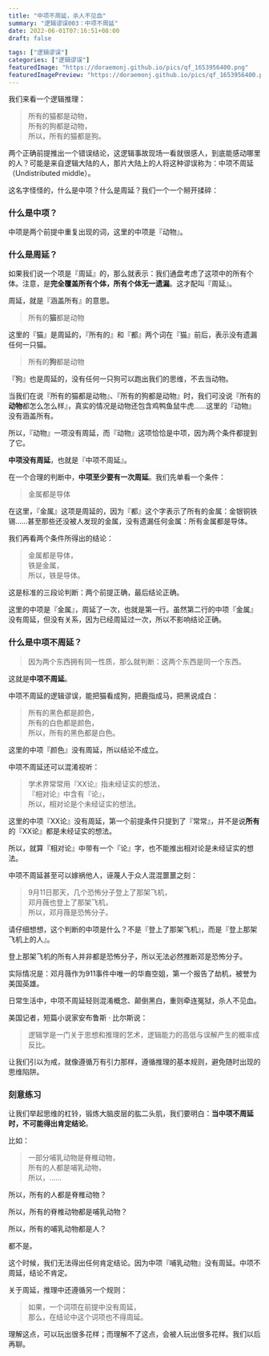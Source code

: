 ```yaml
---
title: "中项不周延，杀人不见血"
summary: "逻辑谬误003：中项不周延"
date: 2022-06-01T07:16:51+08:00
draft: false

tags: ["逻辑谬误"]
categories: ["逻辑谬误"]
featuredImage: "https://doraemonj.github.io/pics/qf_1653956400.png"
featuredImagePreview: "https://doraemonj.github.io/pics/qf_1653956400.png"
---
```


我们来看一个逻辑推理：

>   所有的猫都是动物，<br />
>   所有的狗都是动物，<br />所以，所有的猫都是狗。

两个正确前提推出一个错误结论，这逻辑事故现场一看就很感人，到底能感动哪里的人？可能是来自逻辑大陆的人，那片大陆上的人将这种谬误称为：中项不周延（Undistributed middle）。

这名字怪怪的，什么是中项？什么是周延？我们一个一个掰开揉碎：

### 什么是中项？

中项是两个前提中重复出现的词，这里的中项是『动物』。

### 什么是周延？

如果我们说一个项是『周延』的，那么就表示：我们通盘考虑了这项中的所有个体。注意，是**完全覆盖所有个体，所有个体无一遗漏**。这才配叫『周延』。

周延，就是『涵盖所有』的意思。

>   所有的**猫**都是动物

这里的『猫』是周延的，『所有的』和『都』两个词在『猫』前后，表示没有遗漏任何一只猫。

>   所有的**狗**都是动物

『狗』也是周延的，没有任何一只狗可以跑出我们的思维，不去当动物。

当我们在说『所有的猫都是动物』、『所有的狗都是动物』时，我们可没说『所有的**动物**都怎么怎么样』，真实的情况是动物还包含鸡鸭鱼鼠牛虎……这里的『动物』没有涵盖所有。

所以，『动物』一项没有周延，而『动物』这项恰恰是中项，因为两个条件都提到了它。

**中项没有周延**，也就是『中项不周延』。

在一个合理的判断中，**中项至少要有一次周延**。我们先单看一个条件：

>   金属都是导体

在这里，『金属』这项是周延的，因为『都』这个字表示了所有的金属：金银铜铁锡……甚至那些还没被人发现的金属，没有遗漏任何金属：所有金属都是导体。

我们再看两个条件所得出的结论：

>   金属都是导体，<br />
>   铁是金属，<br />
>   所以，铁是导体。

这是标准的三段论判断：两个前提正确，最后结论正确。

这里的中项是『金属』，周延了一次，也就是第一行。虽然第二行的中项『金属』没有周延，但没有关系，因为已经周延过一次，所以不影响结论正确。

### 什么是中项不周延？

>   因为两个东西拥有同一性质，那么就判断：这两个东西是同一个东西。

这就是**中项不周延**。

中项不周延的逻辑谬误，能把猫看成狗，把鹿指成马，把黑说成白：

>   所有的黑色都是颜色，<br />
>   所有的白色都是颜色，<br />
>   所以，所有的黑色都是白色。

这里的中项『颜色』没有周延，所以结论不成立。

中项不周延还可以混淆视听：

>   学术界常常用『XX论』指未经证实的想法，<br />
>   『相对论』中含有『论』，<br />所以，相对论是个未经证实的想法。

这里的中项『XX论』没有周延，第一个前提条件只提到了『常常』，并不是说**所有**的『XX论』都是未经证实的想法。

所以，就算『相对论』中带有一个『论』字，也不能推出相对论是未经证实的想法。

中项不周延甚至可以嫁祸他人，诬蔑人于众人混混噩噩之刻：

>   9月11日那天，几个恐怖分子登上了那架飞机，<br />
>   邓月薇也登上了那架飞机，<br />
>   所以，邓月薇是恐怖分子。

请仔细想想，这个判断的中项是什么？不是『登上了那架飞机』，而是『登上那架飞机上的人』。

登上那架飞机的所有人并非都是恐怖分子，所以无法必然推断邓是恐怖分子。

实际情况是：邓月薇作为911事件中唯一的华裔空姐，第一个报告了劫机，被誉为美国英雄。

日常生活中，中项不周延轻则混淆概念、颠倒黑白，重则牵连冤狱，杀人不见血。

美国记者，短篇小说家安布鲁斯 · 比尔斯说：

>   逻辑学是一门关于思想和推理的艺术，逻辑能力的高低与误解产生的概率成反比。

让我们引以为戒，就像遵循万有引力那样，遵循推理的基本规则，避免随时出现的思维陷阱。

### 刻意练习

让我们举起思维的杠铃，锻炼大脑皮层的肱二头肌，我们要明白：**当中项不周延时，不可能得出肯定结论**。

比如：

>   一部分哺乳动物是脊椎动物，<br />
>   所有的人都是哺乳动物，<br />
>   所以，……

所以，所有的人都是脊椎动物？

所以，所有的脊椎动物都是哺乳动物？

所以，所有的哺乳动物都是人？

都不是。

这个时候，我们无法得出任何肯定结论。因为中项『哺乳动物』没有周延。中项不周延，结论不肯定。

关于周延，推理中还遵循另一个规则：

>   如果，一个词项在前提中没有周延，<br />
>   那么，在结论中这个词项也不得周延。

理解这点，可以玩出很多花样；而理解不了这点，会被人玩出很多花样。我们以后再聊。
